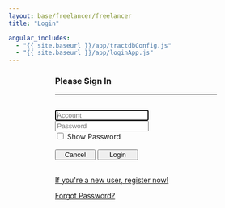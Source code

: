 ```yaml
---
layout: base/freelancer/freelancer
title: "Login"

angular_includes:
  - "{{ site.baseurl }}/app/tractdbConfig.js"
  - "{{ site.baseurl }}/app/loginApp.js"
---
```

<head>
<script>
    function changeType()
    {
        document.loginForm.password.type=(document.loginForm.option.value=(document.loginForm.option.value==1)?'-1':'1')=='1'?'password':'text';
    }
</script>
</head>


<div ng-app='loginApp' ng-controller="loginController">
  <div class = "container">
    <div class="wrapper">
      <form ng-submit="submitLoginForm()" id="loginForm" name="loginForm" class="form-signin">       
        <h3 class="form-signin-heading">Please Sign In</h3>
        <hr class="colorgraph"><br>
        <input class="form-control" name="account" placeholder="Account" autofocus="" required="" maxlength="20" ng-model="viewAccount" /><br/>
        <input type="password" class="form-control" name="password" placeholder="Password" required="" maxlength="24" ng-model="viewPassword" /><br/>
        <input type="checkbox" name="option" value='1' onchange="changeType()"/> Show Password <br><br>
        <button class="btn btn-small" name="Cancel" value="Cancel">Cancel</button>
        <button class="btn btn-small btn-primary" name="Login" value="Login" type="submit">Login</button><br/><br/>
        <p><a href = "/register">If you're a new user, register now!</a></p>
        <p><a href = "/forgot_password">Forgot Password?</a></p>
      </form>
    </div>
  </div>
  <style> 
    .wrapper {    
      margin-top: 20px;
      margin-bottom: 20px;
    }
    form {
      width: 320px;
      margin: 0 auto;
    }
    .btn-small {
      width:80px !important; 
      display: inline !important;
    }
  </style>
</div>
